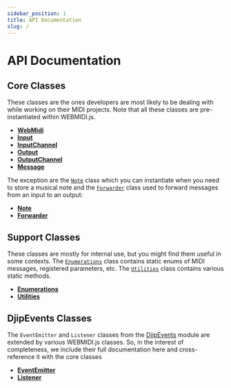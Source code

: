 ```yaml
---
sidebar_position: 1
title: API Documentation
slug: /
---
```


# API Documentation

## Core Classes

These classes are the ones developers are most likely to be dealing with while working on their MIDI 
projects. Note that all these classes are pre-instantiated within WEBMIDI.js.

* [**WebMidi**](./classes/WebMidi.md)
* [**Input**](./classes/Input.md)
* [**InputChannel**](./classes/InputChannel.md)
* [**Output**](./classes/Output.md)
* [**OutputChannel**](./classes/OutputChannel.md)
* [**Message**](./classes/Message.md)

The exception are the [`Note`](./classes/Note.md) class which you can instantiate when you need
to store a musical note and the [`Forwarder`](./classes/Forwarder.md) class used to forward
messages from an input to an output:

* [**Note**](./classes/Note.md)
* [**Forwarder**](./classes/Forwarder.md)

## Support Classes

These classes are mostly for internal use, but you might find them useful in some contexts. The 
[`Enumerations`](./classes/Enumerations.md) class contains static enums of MIDI messages,
registered parameters, etc. The [`Utilities`](./classes/Utilities.md) class contains various 
static methods. 

* [**Enumerations**](./classes/Enumerations.md)
* [**Utilities**](./classes/Utilities.md)

## DjipEvents Classes

The `EventEmitter` and `Listener` classes from the 
[DjipEvents](https://github.com/djipco/djipevents) module are extended by various WEBMIDI.js 
classes. So, in the interest of completeness, we include their full documentation here and 
cross-reference it with the core classes

* [**EventEmitter**](./classes/EventEmitter.md)
* [**Listener**](./classes/Listener.md)
